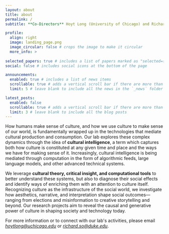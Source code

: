 ```yaml
---
layout: about
title: about
permalink: /
subtitle: **Co-Directors** Hoyt Long (University of Chicago) and Richard Jean So (Duke University)

profile:
  align: right
  image: landing_page.png
  image_circular: false # crops the image to make it circular
  more_info: >
  
selected_papers: true # includes a list of papers marked as "selected={true}"
social: false # includes social icons at the bottom of the page

announcements:
  enabled: true # includes a list of news items
  scrollable: true # adds a vertical scroll bar if there are more than 3 news items
  limit: 5 # leave blank to include all the news in the `_news` folder

latest_posts:
  enabled: false
  scrollable: true # adds a vertical scroll bar if there are more than 3 new posts items
  limit: 3 # leave blank to include all the blog posts
---
```


How humans make sense of culture, and how we use culture to make sense of our world, is fundamentally wrapped up in the technologies that mediate cultural production and consumption. Our lab explores these complex dynamics through the idea of **cultural intelligence**, a term which captures both how culture is constituted at any given time and place and the ways we have for making sense of it. Increasingly, cultural intelligence is being mediated through computation in the form of algorithmic feeds, large language models, and other advanced technical systems.

We leverage **cultural theory, critical insight, and computational tools** to better understand these systems, but also to diagnose their social effects and identify ways of enriching them with an attention to culture itself. Recognizing culture as the infrastructure of the social world, we investigate how aesthetics, narrative, and interpretation shape social outcomes—ranging from elections and misinformation to creative storytelling and beyond. Our research projects aim to reveal the causal and generative power of culture in shaping society and technology today.

For more information or to connect with our lab's activities, please email *<hoytlong@uchicago.edu>* or *<richard.so@duke.edu>*.
